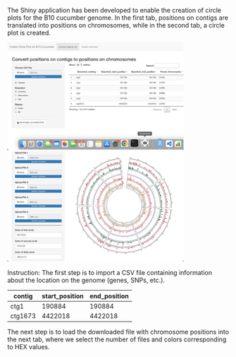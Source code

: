 The Shiny application has been developed to enable the creation of circle plots for the B10 cucumber genome. In the first tab, positions on contigs are translated into positions on chromosomes, while in the second tab, a circle plot is created.

<img src="images/Img1.png" alt="My Image" width="400"/>
<img src="images/Img2.png" alt="My Image" width="400"/>



Instruction:
The first step is to import a CSV file containing information about the location on the genome (genes, SNPs, etc.).

| contig | start_position | end_position |
|----------|----------|----------|
| ctg1    | 190884     | 190884     |
| ctg1673    | 4422018     | 4422018     |

The next step is to load the downloaded file with chromosome positions into the next tab, where we select the number of files and colors corresponding to HEX values.

